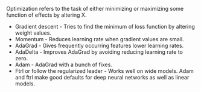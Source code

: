 Optimization refers to the task of either minimizing or maximizing some function of effects by altering X.  <br/>
* Gradient descent - Tries to find the minimum of loss function by altering weight values. 
* Momentum - Reduces learning rate when gradient values are small. 
* AdaGrad - Gives frequently occurring features lower learning rates. 
* AdaDelta - Improves AdaGrad by avoiding reducing learning rate to zero.
* Adam - AdaGrad with a bunch of fixes. 
* Ftrl or follow the regularized leader - Works well on wide models.
Adam and ftrl make good defaults for deep neural networks as well as linear models. 









